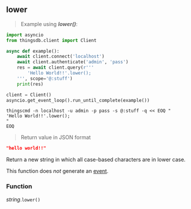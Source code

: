 ## lower

> Example using ***lower()***:

```python
import asyncio
from thingsdb.client import Client

async def example():
    await client.connect('localhost')
    await client.authenticate('admin', 'pass')
    res = await client.query(r'''
        'Hello World!!'.lower();
    ''', scope='@:stuff')
    print(res)

client = Client()
asyncio.get_event_loop().run_until_complete(example())
```

```shell
thingscmd -n localhost -u admin -p pass -s @:stuff -q << EOQ "
'Hello World!!'.lower();
"
EOQ
```

> Return value in JSON format

```json
"hello world!!"
```

Return a new string in which all case-based characters are in lower case.

This function does *not* generate an [event](#events).

### Function
*string*.`lower()`
